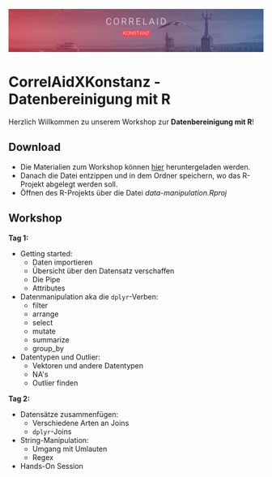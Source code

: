 ![CorrelAid X Konstanz Header](https://github.com/CorrelAid/correlaidx-kn-datamanipulation/blob/main/header.png?raw=true)

# CorrelAidXKonstanz - Datenbereinigung mit R

Herzlich Willkommen zu unserem Workshop zur **Datenbereinigung mit R**!

## Download
- Die Materialien zum Workshop können [hier](https://github.com/ZoeWolter/CorrelAidXKonstanz-DataManipulation/archive/main.zip) heruntergeladen werden.
- Danach die Datei entzippen und in dem Ordner speichern, wo das R-Projekt abgelegt werden soll.
- Öffnen des R-Projekts über die Datei *data-manipulation.Rproj*

## Workshop

**Tag 1:**
- Getting started: 
  - Daten importieren
  - Übersicht über den Datensatz verschaffen 
  - Die Pipe
  - Attributes
- Datenmanipulation aka die `dplyr`-Verben:
  - filter
  - arrange
  - select
  - mutate
  - summarize
  - group_by
- Datentypen und Outlier: 
  - Vektoren und andere Datentypen
  - NA's
  - Outlier finden 

**Tag 2:**
- Datensätze zusammenfügen:
  - Verschiedene Arten an Joins
  - `dplyr`-Joins
- String-Manipulation:
  - Umgang mit Umlauten
  - Regex
- Hands-On Session
